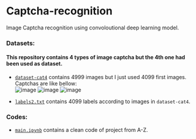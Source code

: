 # Captcha-recognition 
  Image Captcha recognition using convoloutional deep learning model.

### Datasets:
#### This repository contains 4 types of image captcha but the 4th one had been used as dataset.  
- [`dataset-cat4`](https://github.com/mnwato/captcha-recognition/tree/master/dataset-cat4) contains 4999 images but I just used 4099 first images.  
  Captchas are like bellow:   
  ![image](https://user-images.githubusercontent.com/39694920/155524027-e4e0e9ef-170a-4b16-879e-9562c1971aa4.png) ![image](https://user-images.githubusercontent.com/39694920/155524113-5cae082f-5e6b-4576-9da9-da9d096f9845.png) ![image](https://user-images.githubusercontent.com/39694920/155524509-d26ebe93-08d5-43ca-a23b-ac6de29c2d77.png)


- [`labels2.txt`](https://github.com/mnwato/captcha-recognition/blob/master/labels2.txt) contains 4099 labels according to images in `dataset-cat4`.

### Codes:
- [`main.ipynb`](https://github.com/mnwato/captcha-recognition/blob/master/main.ipynb) contains a clean code of project from A-Z.
